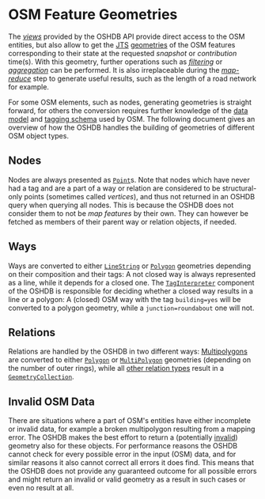 OSM Feature Geometries
======================

The [_views_](views.md) provided by the OSHDB API provide direct access to the OSM entities, but also allow to get the [JTS](https://en.wikipedia.org/wiki/JTS_Topology_Suite#Geometry_model) [geometries](https://locationtech.github.io/jts/javadoc/org/locationtech/jts/geom/Geometry.html) of the OSM features corresponding to their state at the requested _snapshot_ or _contribution_ time(s). With this geometry, further operations such as [_filtering_](filters.md#areaOfInterest) or [_aggregation_](aggregation.md#aggregateByGeometry) can be performed. It is also irreplaceable during the [_map-reduce_](map-reduce.md#geometry-helpers) step to generate useful results, such as the length of a road network for example.

For some OSM elements, such as nodes, generating geometries is straight forward, for others the conversion requires further knowledge of the [data model](https://wiki.openstreetmap.org/wiki/Elements) and [tagging schema](https://wiki.openstreetmap.org/wiki/Tags) used by OSM. The following document gives an overview of how the OSHDB handles the building of geometries of different OSM object types.

Nodes
-----

Nodes are always presented as [`Point`](https://locationtech.github.io/jts/javadoc/org/locationtech/jts/geom/Point.html)s. Note that nodes which have never had a tag and are a part of a way or relation are considered to be structural-only points (sometimes called _vertices_), and thus not returned in an OSHDB query when querying all nodes. This is because the OSHDB does not consider them to not be _map features_ by their own. They can however be fetched as members of their parent way or relation objects, if needed.

Ways
----

Ways are converted to either [`LineString`](https://locationtech.github.io/jts/javadoc/org/locationtech/jts/geom/LineString.html) or [`Polygon`](https://locationtech.github.io/jts/javadoc/org/locationtech/jts/geom/Polygon.html) geometries depending on their composition and their tags: A not closed way is always represented as a line, while it depends for a closed one. The [`TagInterpreter`](https://docs.ohsome.org/java/oshdb/1.2.1/aggregated/org/heigit/ohsome/oshdb/util/taginterpreter/TagInterpreter.html) component of the OSHDB is responsible for deciding whether a closed way results in a line or a polygon: A (closed) OSM way with the tag `building=yes` will be converted to a polygon geometry, while a `junction=roundabout` one will not.

Relations
---------

Relations are handled by the OSHDB in two different ways: [Multipolygons](https://wiki.openstreetmap.org/wiki/Multipolygon) are converted to either [`Polygon`](https://locationtech.github.io/jts/javadoc/org/locationtech/jts/geom/Polygon.html) or [`MultiPolygon`](https://locationtech.github.io/jts/javadoc/org/locationtech/jts/geom/MultiPolygon.html) geometries (depending on the number of outer rings), while all [other relation types](https://wiki.openstreetmap.org/wiki/Types_of_relation) result in a [`GeometryCollection`](https://locationtech.github.io/jts/javadoc/org/locationtech/jts/geom/GeometryCollection.html).

Invalid OSM Data
----------------

There are situations where a part of OSM's entities have either incomplete or invalid data, for example a broken multipolygon resulting from a mapping error. The OSHDB makes the best effort to return a (potentially [invalid](https://locationtech.github.io/jts/javadoc/org/locationtech/jts/geom/Geometry.html#isValid--)) geometry also for these objects. For performance reasons the OSHDB cannot check for every possible error in the input (OSM) data, and for similar reasons it also cannot correct all errors it does find. This means that the OSHDB does not provide any guaranteed outcome for all possible errors and might return an invalid or valid geometry as a result in such cases or even no result at all. 
